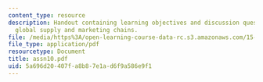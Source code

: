 ```yaml
---
content_type: resource
description: Handout containing learning objectives and discussion questions on integrating
  global supply and marketing chains.
file: /media/https%3A/open-learning-course-data-rc.s3.amazonaws.com/15-220-global-strategy-and-organization-spring-2008/5a696d20407fa8b87e1ad6f9a586e9f1_assn10.pdf
file_type: application/pdf
resourcetype: Document
title: assn10.pdf
uid: 5a696d20-407f-a8b8-7e1a-d6f9a586e9f1
---
```


